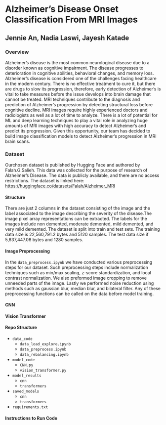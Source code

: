 # Alzheimer’s Disease Onset Classification From MRI Images
## Jennie An, Nadia Laswi, Jayesh Katade

### Overview

Alzheimer’s disease is the most common neurological disease due to a disorder known as cognitive impairment. The disease progresses to deterioration in cognitive abilities, behavioral changes, and memory loss. Alzheimer’s disease is considered one of the challenges facing healthcare in the modern century. There is no effective treatment to cure it, but there are drugs to slow its progression, therefore, early detection of Alzheimer’s is vital to take measures before the issue develops into brain damage that cannot be treated. MRI techniques contribute to the diagnosis and prediction of Alzheimer’s progression by detecting structural loss before cognitive decline. MRI images require highly experienced doctors and radiologists as well as a lot of time to analyze. There is a lot of potential for ML and deep learning techniques to play a vital role in analyzing huge amounts of MRI images with high accuracy to detect Alzheimer’s and predict its progression. Given this opportunity, our team has decided to build image classification models to detect Alzheimer’s progression in MRI brain scans. 

### Dataset

Ourchosen dataset is published by Hugging Face and authored by Falah.G.Salieh. This data was collected for the purpose of research of Alzheimer’s Disease. The data is publicly available, and there are no access restrictions. The dataset is linked here: https://huggingface.co/datasets/Falah/Alzheimer_MRI

#### Structure
There are just 2 columns in the dataset consisting of the image and the label associated to the image describing the severity of the disease.The image pixel array representations can be extracted. The labels for the images include non demented, moderate demented, mild demented, and very mild demented. The dataset is split into train and test sets. The training data size is 22,560,791.2 bytes and 5120 samples. The test data size if 5,637,447.08 bytes and 1280 samples. 

#### Image Preprocessing
In the `data_preprocess.ipynb` we have conducted various preprocessing steps for our dataset. Such preprocessing steps include normalization techniques such as min/max scaling, z-score standardization, and local contrast normalization. We also preformed image cropping to remove unneeded parts of the image. Lastly we performed noise reduction using methods such as gaussian blur, median blur, and bilateral filter. Any of these preprocessing functions can be called on the data before model training. 

#### CNN

#### Vision Transformer

#### Repo Structure
- `data_code`
    - `data_load_explore.ipynb`
    - `data_preprocess.ipynb`
    - `data_rebalancing.ipynb`
- `model_code`
    - `CNN.py`
    - `vision_transformer.py`
- `model_results`
    - `cnn`
    - `transformers`
- `saved_models`
    - `cnn`
    - `transformers`
- `requirements.txt`

#### Instructions to Run Code


